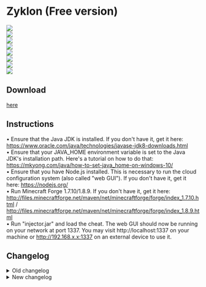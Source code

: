 # Zyklon (Free version)
![](https://i.imgur.com/JGqz8de.png)<br>
![](https://i.imgur.com/byR3gAu.png)<br>
![](https://i.imgur.com/mmSYDup.png)<br>
![](https://i.imgur.com/cHpYNL0.png)<br>
![](https://i.imgur.com/k8LvZGu.png)<br>
![](https://i.imgur.com/ddzEWZB.png)<br>
![](https://i.imgur.com/35g40G6.png)<br>
![](https://i.imgur.com/bElZR5H.png)

## Download
[here](https://github.com/JohnKiernsPizzaMan/Zyklon/releases)

## Instructions
• Ensure that the Java JDK is installed. If you don't have it, get it here: https://www.oracle.com/java/technologies/javase-jdk8-downloads.html<br>
• Ensure that your JAVA_HOME environment variable is set to the Java JDK's installation path. Here's a tutorial on how to do that: https://mkyong.com/java/how-to-set-java_home-on-windows-10/<br>
• Ensure that you have Node.js installed. This is necessary to run the cloud configuration system (also called "web GUI"). If you don't have it, get it here: https://nodejs.org/<br>
• Run Minecraft Forge 1.7.10/1.8.9. If you don't have it, get it here: http://files.minecraftforge.net/maven/net/minecraftforge/forge/index_1.7.10.html / http://files.minecraftforge.net/maven/net/minecraftforge/forge/index_1.8.9.html<br>
• Run "injector.jar" and load the cheat. The web GUI should now be running on your network at port 1337. You may visit http://localhost:1337 on your machine or http://192.168.x.x:1337 on an external device to use it.

## Changelog
<details>
  <summary>Old changelog</summary>
    **5.0+ - 2/23/2021 (Purchase at https://zyklon.club/)**<br>
    • Full client recode & optimization (C++)<br>
    • New design<br>
    • New features<br>
    • Lunar & LabyMod support<br>
    • Setup no longer required<br>
    • Undetected via screenshare & serverside<br>
    • Bug fixes<br>
    The free version will no longer receive updates or support.
    
    **4.1 - 12/1/2020**<br>
    • Added support for Mac and Linux<br>
    • Added Plugins<br>
    
    **4.0 - 5/17/2020**<br>
    • Improved cloud configuration UI<br>
    • Improved performance<br>
    • Improved Aimbot accuracy<br>
    • Added Aim Delay and Points Scale options to Aimbot<br>
    • Added ability to change localhost port and use external host<br>
    • Bug fixes
    
    **3.9 - 3/28/2020**<br>
    • Implemented support for 1.8.9<br>
    • Added Require Sprint mode to Reach, HitBoxes and Velocity<br>
    • Improved aimbot accuracy<br>
    • Bug fixes 
    
    **3.8 - 3/4/2020**<br>
    • Added Velocity<br>
    • Settings are now periodically refreshed on the frontend. This should prevent module states from being overridden after they were toggled ingame via key binds<br>
    • Added changelog in web GUI homepage<br>
    • Improved cloud configuration UI<br>
    • Changed color schemes<br>
    • You can now hit enter in the web GUI to apply your settings at anytime<br>
    • Bug fixes 
    
    **3.7 - 2/19/2020**<br>
    • Improved performance<br>
    • Improved WTap & Aimbot security<br>
    • Added FOV option for WTap<br>
    • Added FOV option to Aimbot Target Selection options<br>
    • Added Fake Lag<br>
    • NameTags will now highlight WTap target as well<br>
    • Bug fixes
    
    **3.6 - 1/21/2020**<br>
    • Major security improvements for all modules<br>
    • Bug fixes
    
    **3.5 - 1/20/2020**<br>
    • Extended maximum delays for ThrowPot, Refill & WTap<br>
    • NameTags will now highlight Aimbot target<br>
    • Improved Aimbot target selection<br>
    • Added Target Selection options for Aimbot (Distance, Lowest HP, Random)<br>
    • Aimbot FOV now takes pitch rotation into account as well<br>
    • Added tooltips to cloud configuration UI
    
    **3.4 - 1/12/2020**<br>
    • Implemented CPSMod support<br>
    • Bug fixes
    
    **3.3 - 1/10/2020**<br>
    • Added Player List<br>
    • Bug fixes
     
    **3.2 - 1/3/2020**<br>
    • Added NameTags<br>
    • Added Refresh Rate option<br>
    • Improved Aimbot security<br>
    • Bug fixes
    
    **3.1 - 12/29/2019**<br>
    • Added Reach<br>
    • Improved security for all modules<br>
    • Improved cloud configuration UI
    
    **3.0 - 12/16/2019**<br>
    • Complete recode of the injector, client & cloud configuration backend<br>
    • Public release
    
    **2.1 - 8/12/2018**<br>
    • Added HitBoxes
    
    **2.0 - 6/24/2018**<br>
    • Improved Aimbot security<br>
    • Improved cloud configuration UI<br>
    • Added Self Destruct
    
    **1.9 - 6/18/2018**<br>
    • Added WTap<br>
    • Added Require Mouse mode to Aimbot
    
    **1.8 - 6/14/2018**<br>
    • Bug fixes<br>
    • Throwpot & Refill no longer have a state (enabled/disabled) manageable through the cloud configuration. Since they are single use modules they can only be activated ingame via key binds
    
    **1.7 - 6/12/2018**<br>
    • Improved performance<br>
    • Added visuals tab in cloud configuration
    
    **1.6 - 6/8/2018**<br>
    • Added Require Item mode to AutoClicker & Aimbot
    
    **1.5 - 6/2/2018**<br>
    • Improved cloud configuration UI<br>
    • Improved performance<br>
    • Improved client security<br>
    • Added Refill
    
    **1.4 - 5/25/2018**<br>
    • Improved AutoClicker security<br>
    • Added Aimbot
    
    **1.3 - 5/22/2018**<br>
    • Implemented cloud configuration system (also called "web GUI")<br>
    • Changed throwpot delay mechanism
    
    **1.2 - 5/17/2018**<br>
    • Added HUD
    
    **1.1 - 5/15/2018**<br>
    • Implemented configuration system
    
    **1.0 - 4/23/2018**<br>
    • Initial release
</details>
<details>
  <summary>New changelog</summary>
</details>